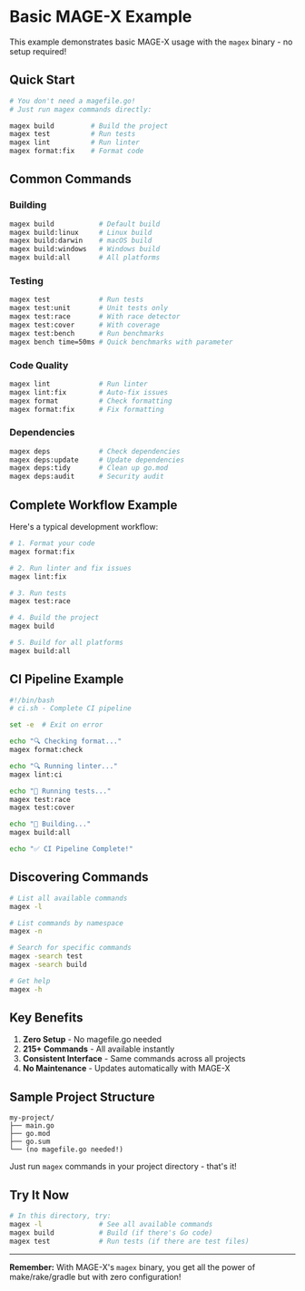 # Basic MAGE-X Example

This example demonstrates basic MAGE-X usage with the `magex` binary - no setup required!

## Quick Start

```bash
# You don't need a magefile.go!
# Just run magex commands directly:

magex build         # Build the project
magex test          # Run tests
magex lint          # Run linter
magex format:fix    # Format code
```

## Common Commands

### Building
```bash
magex build           # Default build
magex build:linux     # Linux build
magex build:darwin    # macOS build
magex build:windows   # Windows build
magex build:all       # All platforms
```

### Testing
```bash
magex test            # Run tests
magex test:unit       # Unit tests only
magex test:race       # With race detector
magex test:cover      # With coverage
magex test:bench      # Run benchmarks
magex bench time=50ms # Quick benchmarks with parameter
```

### Code Quality
```bash
magex lint            # Run linter
magex lint:fix        # Auto-fix issues
magex format          # Check formatting
magex format:fix      # Fix formatting
```

### Dependencies
```bash
magex deps            # Check dependencies
magex deps:update     # Update dependencies
magex deps:tidy       # Clean up go.mod
magex deps:audit      # Security audit
```

## Complete Workflow Example

Here's a typical development workflow:

```bash
# 1. Format your code
magex format:fix

# 2. Run linter and fix issues
magex lint:fix

# 3. Run tests
magex test:race

# 4. Build the project
magex build

# 5. Build for all platforms
magex build:all
```

## CI Pipeline Example

```bash
#!/bin/bash
# ci.sh - Complete CI pipeline

set -e  # Exit on error

echo "🔍 Checking format..."
magex format:check

echo "🔍 Running linter..."
magex lint:ci

echo "🧪 Running tests..."
magex test:race
magex test:cover

echo "🔨 Building..."
magex build:all

echo "✅ CI Pipeline Complete!"
```

## Discovering Commands

```bash
# List all available commands
magex -l

# List commands by namespace
magex -n

# Search for specific commands
magex -search test
magex -search build

# Get help
magex -h
```

## Key Benefits

1. **Zero Setup** - No magefile.go needed
2. **215+ Commands** - All available instantly
3. **Consistent Interface** - Same commands across all projects
4. **No Maintenance** - Updates automatically with MAGE-X

## Sample Project Structure

```
my-project/
├── main.go
├── go.mod
├── go.sum
└── (no magefile.go needed!)
```

Just run `magex` commands in your project directory - that's it!

## Try It Now

```bash
# In this directory, try:
magex -l              # See all available commands
magex build           # Build (if there's Go code)
magex test            # Run tests (if there are test files)
```

---

**Remember:** With MAGE-X's `magex` binary, you get all the power of make/rake/gradle but with zero configuration!
